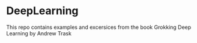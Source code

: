 # DeepLearning

This repo contains examples and excersices from the book Grokking Deep Learning by Andrew Trask
